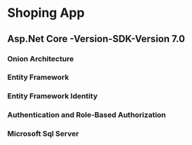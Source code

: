 # Shoping App 
## Asp.Net Core -Version-SDK-Version 7.0
### Onion Architecture
### Entity Framework
### Entity Framework Identity
### Authentication and Role-Based Authorization
### Microsoft Sql Server

